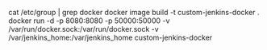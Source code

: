 cat /etc/group | grep docker
docker image build -t custom-jenkins-docker .
docker run -d -p 8080:8080 -p 50000:50000 -v /var/run/docker.sock:/var/run/docker.sock -v /var/jenkins_home:/var/jenkins_home custom-jenkins-docker